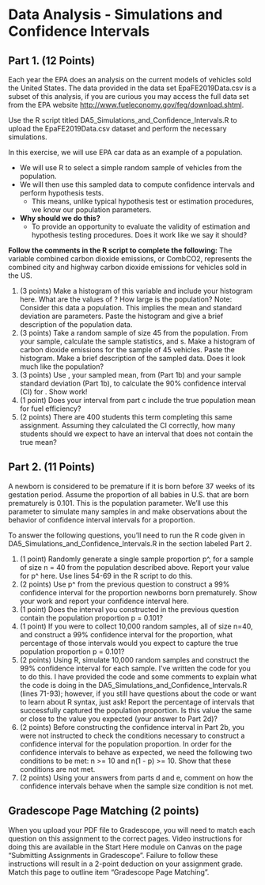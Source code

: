# Data Analysis - Simulations and Confidence Intervals
## Part 1. (12 Points) 
Each year the EPA does an analysis on the current models of vehicles sold the United States. The data provided in the data set EpaFE2019Data.csv is a subset of this analysis, if you are curious you may access the full data set from the EPA website http://www.fueleconomy.gov/feg/download.shtml. 

Use the R script titled DA5_Simulations_and_Confidence_Intervals.R to upload the EpaFE2019Data.csv dataset and perform the necessary simulations. 

In this exercise, we will use EPA car data as an example of a population. 
- We will use R to select a simple random sample of vehicles from the population. 
- We will then use this sampled data to compute confidence intervals and perform hypothesis tests. 
  - This means, unlike typical hypothesis test or estimation procedures, we know our population parameters. 
- **Why should we do this?**
  - To provide an opportunity to evaluate the validity of estimation and hypothesis testing procedures. Does it work like we say it should? 

**Follow the comments in the R script to complete the following:**
The variable combined carbon dioxide emissions, or CombCO2, represents the combined city and highway carbon dioxide emissions for vehicles sold in the US. 
1. (3 points) Make a histogram of this variable and include your histogram here. What are the values of ? How large is the population? Note: Consider this data a population. This implies the mean and standard deviation are parameters. Paste the histogram and give a brief description of the population data.  
2. (3 points) Take a random sample of size 45 from the population. From your sample, calculate the sample statistics, and s. Make a histogram of carbon dioxide emissions for the sample of 45 vehicles. Paste the histogram. Make a brief description of the sampled data. Does it look much like the population?  
3. (3 points) Use , your sampled mean, from (Part 1b) and your sample standard deviation  (Part 1b), to calculate the 90% confidence interval (CI) for . Show work! 
4. (1 point) Does your interval from part c include the true population mean for fuel efficiency?
5. (2 points) There are 400 students this term completing this same assignment.  Assuming they calculated the CI correctly, how many students should we expect to have an interval that does not contain the true mean? 

## Part 2. (11 Points) 
A newborn is considered to be premature if it is born before 37 weeks of its gestation period. Assume the proportion of all babies in U.S. that are born prematurely is 0.101. This is the population parameter. We’ll use this parameter to simulate many samples in and make observations about the behavior of confidence interval intervals for a proportion.

To answer the following questions, you’ll need to run the R code given in DA5_Simulations_and_Confidence_Intervals.R in the section labeled Part 2. 
1. (1 point) Randomly generate a single sample proportion p^, for a sample of size n = 40 from the population described above. Report your value for p^ here. Use lines 54-69 in the R script to do this. 
2. (2 points) Use p^ from the previous question to construct a 99% confidence interval for the proportion newborns born prematurely. Show your work and report your confidence interval here.
3. (1 point) Does the interval you constructed in the previous question contain the population proportion p = 0.101?
4. (1 point) If you were to collect 10,000 random samples, all of size n=40, and construct a 99% confidence interval for the proportion, what percentage of those intervals would you expect to capture the true population proportion p = 0.101?
5. (2 points) Using R, simulate 10,000 random samples and construct the 99% confidence interval for each sample. I’ve written the code for you to do this. I have provided the code and some comments to explain what the code is doing in the DA5_Simulations_and_Confidence_Intervals.R (lines 71-93); however, if you still have questions about the code or want to learn about R syntax, just ask! Report the percentage of intervals that successfully captured the population proportion. Is this value the same or close to the value you expected (your answer to Part 2d)?
6. (2 points) Before constructing the confidence interval in Part 2b, you were not instructed to check the conditions necessary to construct a confidence interval for the population proportion. In order for the confidence intervals to behave as expected, we need the following two conditions to be met: n >= 10 and n(1 - p) >= 10. Show that these conditions are not met. 
7. (2 points) Using your answers from parts d and e, comment on how the confidence intervals behave when the sample size condition is not met.

## Gradescope Page Matching (2 points)
When you upload your PDF file to Gradescope, you will need to match each question on this assignment to the correct pages. Video instructions for doing this are available in the Start Here module on Canvas on the page “Submitting Assignments in Gradescope”. Failure to follow these instructions will result in a 2-point deduction on your assignment grade. Match this page to outline item “Gradescope Page Matching”. 
